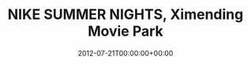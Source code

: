 ---
templateKey: event
guid: 08973841-6eab-11ea-99c5-002590d1d1b0
date: 2012-07-21T00:00:00+00:00
eventTime: '4pm-10pm'
title: NIKE SUMMER NIGHTS, Ximending Movie Park
artist: NIKE SUMMER NIGHTS
city: Taipei
venue: Ximending Movie Park
group: LEO37
---